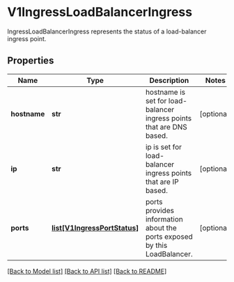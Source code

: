 # V1IngressLoadBalancerIngress

IngressLoadBalancerIngress represents the status of a load-balancer ingress point.

## Properties
Name | Type | Description | Notes
------------ | ------------- | ------------- | -------------
**hostname** | **str** | hostname is set for load-balancer ingress points that are DNS based. | [optional] 
**ip** | **str** | ip is set for load-balancer ingress points that are IP based. | [optional] 
**ports** | [**list[V1IngressPortStatus]**](V1IngressPortStatus.md) | ports provides information about the ports exposed by this LoadBalancer. | [optional] 

[[Back to Model list]](../README.md#documentation-for-models) [[Back to API list]](../README.md#documentation-for-api-endpoints) [[Back to README]](../README.md)


